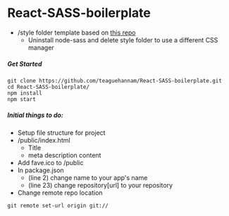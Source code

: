 # React-SASS-boilerplate
- /style folder template based on [this repo](https://github.com/HugoGiraudel/sass-boilerplate)
  - Uninstall node-sass and delete style folder to use a different CSS manager
  
##### Get Started 
```console
git clone https://github.com/teaguehannam/React-SASS-boilerplate.git
cd React-SASS-boilerplate/
npm install
npm start
```

##### Initial things to do:
- Setup file structure for project
- /public/index.html
  - Title
  - meta description content
- Add fave.ico to /public
- In package.json
  - (line 2) change name to your app's name
  - (line 23) change repository[url] to your repository 
- Change remote repo location
```console
git remote set-url origin git://
```
